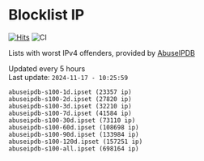 # Blocklist IP

[![Hits](https://hits.seeyoufarm.com/api/count/incr/badge.svg?url=https%3A%2F%2Fgithub.com%2Fborestad%2Fblocklist-ip%2F&count_bg=%2379C83D&title_bg=%23555555&icon=&icon_color=%23E7E7E7&title=hits&edge_flat=false)](https://hits.seeyoufarm.com)  ![CI](https://img.shields.io/github/workflow/status/borestad/blocklist-ip/CI?style=flat-square)

Lists with worst IPv4 offenders, provided by [AbuseIPDB](https://www.abuseipdb.com/)

<!-- FOOTER-PLACEHOLDER -->
Updated every 5 hours<br>
Last update: `2024-11-17 - 10:25:59`
```
abuseipdb-s100-1d.ipset (23357 ip)
abuseipdb-s100-2d.ipset (27820 ip)
abuseipdb-s100-3d.ipset (32210 ip)
abuseipdb-s100-7d.ipset (41584 ip)
abuseipdb-s100-30d.ipset (73110 ip)
abuseipdb-s100-60d.ipset (108698 ip)
abuseipdb-s100-90d.ipset (133984 ip)
abuseipdb-s100-120d.ipset (157251 ip)
abuseipdb-s100-all.ipset (698164 ip)
```
